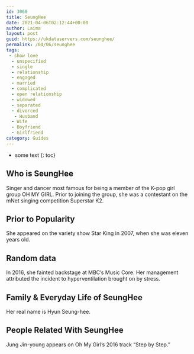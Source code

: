 ```yaml
---
id: 3060
title: SeungHee
date: 2021-04-06T02:12:44+00:00
author: Laima
layout: post
guid: https://ukdataservers.com/seunghee/
permalink: /04/06/seunghee
tags:
 - show love
  - unspecified
  - single
  - relationship
  - engaged
  - married
  - complicated
  - open relationship
  - widowed
  - separated
  - divorced
   - Husband
  - Wife
  - Boyfriend
  - Girlfriend
category: Guides
---
```


* some text
{: toc}


## Who is SeungHee
                  
                  
                  
Singer and dancer most famous for being a member of the K-pop girl group OH MY GIRL. Prior to joining the group, she was a contestant on the mNet singing competition Superstar K2.
                  
              
            
              
            
                
                
                
## Prior to Popularity
                  
                  
                  
She appeared on the variety show Star King in 2007, when she was eleven years old.
                  
              
            
              
            
                
                
                
## Random data
                  
                  
                  
In 2016, she fainted backstage at MBC&#8217;s Music Core. Her management attributed the incident to hyperventilation brought on by stress.
                  
              
            
              
            
                
                
                
## Family & Everyday Life of SeungHee
                  
                  
                  
Her real name is Hyun Seung-hee.
                  
              
            
              
            
                
                
                
## People Related With SeungHee
                  
                  
                  
Jung Jin-young appears on Oh My Girl&#8217;s 2016 track &#8220;Step by Step.&#8221;
                  
              
            
              
            
                
              
            
              
              
            
            
              
            
          
          
          